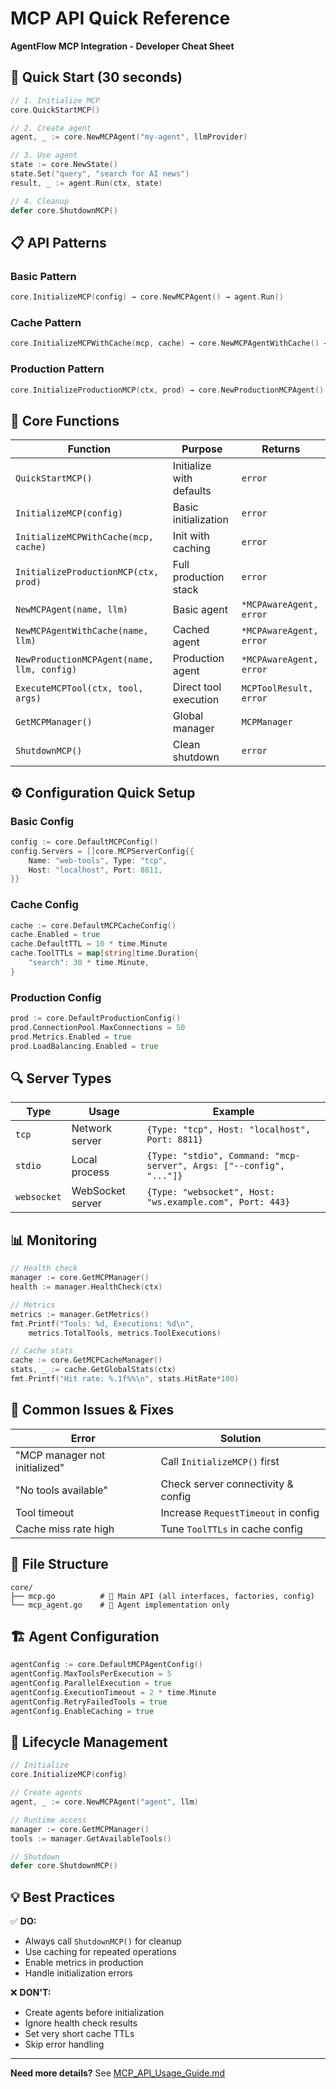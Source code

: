 # MCP API Quick Reference

**AgentFlow MCP Integration - Developer Cheat Sheet**

## 🚀 Quick Start (30 seconds)

```go
// 1. Initialize MCP
core.QuickStartMCP()

// 2. Create agent  
agent, _ := core.NewMCPAgent("my-agent", llmProvider)

// 3. Use agent
state := core.NewState()
state.Set("query", "search for AI news")
result, _ := agent.Run(ctx, state)

// 4. Cleanup
defer core.ShutdownMCP()
```

## 📋 API Patterns

### **Basic Pattern**
```go
core.InitializeMCP(config) → core.NewMCPAgent() → agent.Run()
```

### **Cache Pattern** 
```go
core.InitializeMCPWithCache(mcp, cache) → core.NewMCPAgentWithCache() → agent.Run()
```

### **Production Pattern**
```go
core.InitializeProductionMCP(ctx, prod) → core.NewProductionMCPAgent() → agent.Run()
```

## 🔧 Core Functions

| Function | Purpose | Returns |
|----------|---------|---------|
| `QuickStartMCP()` | Initialize with defaults | `error` |
| `InitializeMCP(config)` | Basic initialization | `error` |
| `InitializeMCPWithCache(mcp, cache)` | Init with caching | `error` |
| `InitializeProductionMCP(ctx, prod)` | Full production stack | `error` |
| `NewMCPAgent(name, llm)` | Basic agent | `*MCPAwareAgent, error` |
| `NewMCPAgentWithCache(name, llm)` | Cached agent | `*MCPAwareAgent, error` |
| `NewProductionMCPAgent(name, llm, config)` | Production agent | `*MCPAwareAgent, error` |
| `ExecuteMCPTool(ctx, tool, args)` | Direct tool execution | `MCPToolResult, error` |
| `GetMCPManager()` | Global manager | `MCPManager` |
| `ShutdownMCP()` | Clean shutdown | `error` |

## ⚙️ Configuration Quick Setup

### Basic Config
```go
config := core.DefaultMCPConfig()
config.Servers = []core.MCPServerConfig{{
    Name: "web-tools", Type: "tcp", 
    Host: "localhost", Port: 8811,
}}
```

### Cache Config  
```go
cache := core.DefaultMCPCacheConfig()
cache.Enabled = true
cache.DefaultTTL = 10 * time.Minute
cache.ToolTTLs = map[string]time.Duration{
    "search": 30 * time.Minute,
}
```

### Production Config
```go
prod := core.DefaultProductionConfig()
prod.ConnectionPool.MaxConnections = 50
prod.Metrics.Enabled = true
prod.LoadBalancing.Enabled = true
```

## 🔍 Server Types

| Type | Usage | Example |
|------|-------|---------|
| `tcp` | Network server | `{Type: "tcp", Host: "localhost", Port: 8811}` |
| `stdio` | Local process | `{Type: "stdio", Command: "mcp-server", Args: ["--config", "..."]}` |
| `websocket` | WebSocket server | `{Type: "websocket", Host: "ws.example.com", Port: 443}` |

## 📊 Monitoring

```go
// Health check
manager := core.GetMCPManager()
health := manager.HealthCheck(ctx)

// Metrics
metrics := manager.GetMetrics()
fmt.Printf("Tools: %d, Executions: %d\n", 
    metrics.TotalTools, metrics.ToolExecutions)

// Cache stats
cache := core.GetMCPCacheManager()
stats, _ := cache.GetGlobalStats(ctx)
fmt.Printf("Hit rate: %.1f%%\n", stats.HitRate*100)
```

## 🐛 Common Issues & Fixes

| Error | Solution |
|-------|----------|
| "MCP manager not initialized" | Call `InitializeMCP()` first |
| "No tools available" | Check server connectivity & config |
| Tool timeout | Increase `RequestTimeout` in config |
| Cache miss rate high | Tune `ToolTTLs` in cache config |

## 📁 File Structure

```
core/
├── mcp.go          # 🎯 Main API (all interfaces, factories, config)
└── mcp_agent.go    # 🤖 Agent implementation only
```

## 🏗️ Agent Configuration

```go
agentConfig := core.DefaultMCPAgentConfig()
agentConfig.MaxToolsPerExecution = 5
agentConfig.ParallelExecution = true  
agentConfig.ExecutionTimeout = 2 * time.Minute
agentConfig.RetryFailedTools = true
agentConfig.EnableCaching = true
```

## 🔄 Lifecycle Management  

```go
// Initialize
core.InitializeMCP(config)

// Create agents
agent, _ := core.NewMCPAgent("agent", llm)

// Runtime access
manager := core.GetMCPManager()
tools := manager.GetAvailableTools()

// Shutdown
defer core.ShutdownMCP()
```

## 💡 Best Practices

✅ **DO:**
- Always call `ShutdownMCP()` for cleanup
- Use caching for repeated operations
- Enable metrics in production
- Handle initialization errors

❌ **DON'T:**
- Create agents before initialization
- Ignore health check results
- Set very short cache TTLs
- Skip error handling

---

**Need more details?** See [MCP_API_Usage_Guide.md](MCP_API_Usage_Guide.md)

